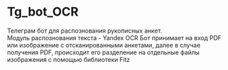 # Tg_bot_OCR
Телеграм бот для распознования рукописных анкет.\
Модуль распознования текста - Yandex OCR
Бот принимает на вход PDF или изображение с отсканированными анкетами, далее в случае получения PDF, происходит его разделение на отдельные файлы изображения с помощью библиотеки Fitz
